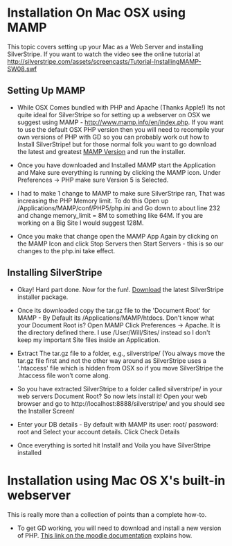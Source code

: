 # Installation On Mac OSX using MAMP

This topic covers setting up your Mac as a Web Server and installing SilverStripe. If you want to watch the video see
the online tutorial at http://silverstripe.com/assets/screencasts/Tutorial-InstallingMAMP-SW08.swf

## Setting Up MAMP

 

*  While OSX Comes bundled with PHP and Apache (Thanks Apple!) Its not quite ideal for SilverStripe so for setting up a
webserver on OSX we suggest using MAMP - http://www.mamp.info/en/index.php. If you want to use the default OSX PHP
version then you will need to recompile your own versions of PHP with GD so you can probably work out how to Install
SilverStripe! but for those normal folk you want to go download the latest and greatest [MAMP
Version](http://www.mamp.info/en/download.html) and run the installer.


*  Once you have downloaded and Installed MAMP start the Application and Make sure everything is running by clicking the
MAMP icon. Under Preferences -> PHP make sure Version 5 is Selected.


*  I had to make 1 change to MAMP to make sure SilverStripe ran, That was increasing the PHP Memory limit. To do this
Open up /Applications/MAMP/conf/PHP5/php.ini and Go down to about line 232 and change memory_limit = 8M to something
like 64M. If you are working on a Big Site I would suggest 128M.


*  Once you make that change open the MAMP App Again by clicking on the MAMP Icon and click Stop Servers then Start
Servers - this is so our changes to the php.ini take effect.
## Installing SilverStripe


*  Okay! Hard part done. Now for the fun!. [Download](http://silverstripe.org/download) the latest SilverStripe
installer package.
 

*  Once its downloaded copy the tar.gz file to the 'Document Root' for MAMP - By Default its /Applications/MAMP/htdocs.
Don't know what your Document Root is? Open MAMP Click Preferences -> Apache. It is the directory defined there. I use
/User/Will/Sites/ instead so I don't keep my important Site files inside an Application. 


*  Extract The tar.gz file to a folder, e.g., silverstripe/ (You always move the tar.gz file first and not the other way
around as SilverStripe uses a '.htaccess' file which is hidden from OSX so if you move SilverStripe the .htaccess file
won't come along.


*  So you have extracted SilverStripe to a folder called silverstripe/ in your web servers Document Root? So now lets
install it! Open your web browser and go to http://localhost:8888/silverstripe/ and you should see the Installer Screen!


*  Enter your DB details - By default with MAMP its user: root/ password: root and Select your account details. Click
Check Details


*  Once everything is sorted hit Install! and Voila you have SilverStripe installed 

# Installation using Mac OS X's built-in webserver

This is really more than a collection of points than a complete how-to.


*  To get GD working, you will need to download and install a new version of PHP.  [This link on the moodle
documentation](http://docs.moodle.org/en/Step_by_Step_Installation_on_a_Mac_OS_X_10.5_Server#Install_the_GD_Library_on_the_Mac_OS_X_10.5_Server)
explains how.
